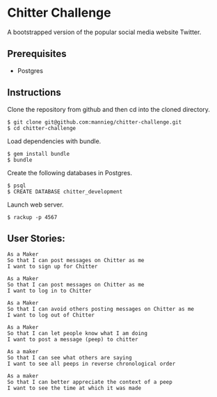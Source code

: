 Chitter Challenge
=================

A bootstrapped version of the popular social media website Twitter.

## Prerequisites
* Postgres

## Instructions
Clone the repository from github and then cd into the cloned directory.
```
$ git clone git@github.com:mannieg/chitter-challenge.git
$ cd chitter-challenge
```
Load dependencies with bundle.
```
$ gem install bundle
$ bundle
```
Create the following databases in Postgres.
```
$ psql
$ CREATE DATABASE chitter_development
```
Launch web server.
```
$ rackup -p 4567
```


User Stories:
-------

```
As a Maker
So that I can post messages on Chitter as me
I want to sign up for Chitter

As a Maker
So that I can post messages on Chitter as me
I want to log in to Chitter

As a Maker
So that I can avoid others posting messages on Chitter as me
I want to log out of Chitter

As a Maker
So that I can let people know what I am doing  
I want to post a message (peep) to chitter

As a maker
So that I can see what others are saying  
I want to see all peeps in reverse chronological order

As a maker
So that I can better appreciate the context of a peep
I want to see the time at which it was made
```
